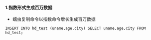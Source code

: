 #### 1.指数形式生成百万数据
- 蠕虫复制命令以指数命令增长生成百万数据
```mysql
INSERT INTO hd_test (uname,age,city) SELECT uname,age,city FROM hd_test;
```